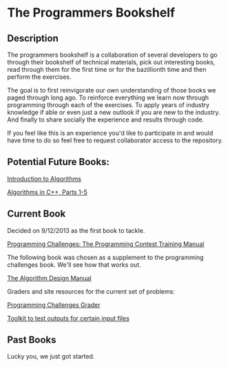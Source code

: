 # The Programmers Bookshelf

## Description
The programmers bookshelf is a collaboration of several developers to go through their bookshelf of technical materials, pick out interesting books, read through them for the first time or for the bazillionth time and then perform the exercises.

The goal is to first reinvigorate our own understanding of those books we paged through long ago. To reinforce everything we learn now through programming through each of the exercises. To apply years of industry knowledge if able or even just a new outlook if you are new to the industry. And finally to share socially the experience and results through code.

If you feel like this is an experience you'd like to participate in and would have time to do so feel free to request collaborator access to the repository.

## Potential Future Books:

[Introduction to Algorithms](http://www.amazon.com/Introduction-Algorithms-Thomas-H-Cormen/dp/0262033844/ref=sr_1_7?ie=UTF8&qid=1378584548&sr=8-7&keywords=Skiena)

[Algorithms in C++, Parts 1-5](http://www.amazon.com/Bundle-Algorithms-Parts-1-5-Fundamentals/dp/020172684X/ref=sr_1_5?ie=UTF8&qid=1378611781&sr=8-5&keywords=Sedgewick)

## Current Book

Decided on 9/12/2013 as the first book to tackle.

[Programming Challenges: The Programming Contest Training Manual](http://www.amazon.com/Programming-Challenges-Contest-Training-Computer/dp/0387001638/ref=sr_1_2?ie=UTF8&qid=1378584494&sr=8-2&keywords=Skiena)

The following book was chosen as a supplement to the programming challenges book. We'll see how that works out.

[The Algorithm Design Manual](http://www.amazon.com/Algorithm-Design-Manual-Steven-Skiena/dp/1849967202/ref=sr_1_1?ie=UTF8&qid=1378584548&sr=8-1&keywords=Skiena)

Graders and site resources for the current set of problems:

[Programming Challenges Grader](http://www.programming-challenges.com/pg.php?page=index)

[Toolkit to test outputs for certain input files](http://uvatoolkit.com/)


## Past Books

Lucky you, we just got started.
